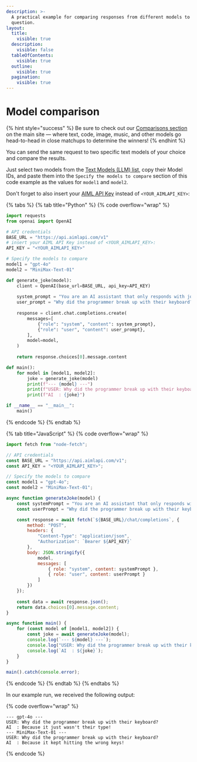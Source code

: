 ```yaml
---
description: >-
  A practical example for comparing responses from different models to the same
  question.
layout:
  title:
    visible: true
  description:
    visible: false
  tableOfContents:
    visible: true
  outline:
    visible: true
  pagination:
    visible: true
---
```


# Model comparison

{% hint style="success" %}
Be sure to check out our [Comparisons section](https://aimlapi.com/comparisons) on the main site — where text, code, image, music, and other models go head-to-head in close matchups to determine the winners!
{% endhint %}

You can send the same request to two specific text models of your choice and compare the results.

Just select two models from the [Text Models (LLM) list](../api-references/model-database.md#text-models-llm), copy their Model IDs, and paste them into the `Specify the models to compare` section of this code example as the values for `model1` and `model2`.&#x20;

Don't forget to also insert your [AIML API Key](https://aimlapi.com/app/keys) instead of `<YOUR_AIMLAPI_KEY>`:

{% tabs %}
{% tab title="Python" %}
{% code overflow="wrap" %}
```python
import requests
from openai import OpenAI

# API credentials
BASE_URL = "https://api.aimlapi.com/v1"
# insert your AIML API Key instead of <YOUR_AIMLAPI_KEY>:
API_KEY = "<YOUR_AIMLAPI_KEY>"

# Specify the models to compare
model1 = "gpt-4o"
model2 = "MiniMax-Text-01"

def generate_joke(model):
    client = OpenAI(base_url=BASE_URL, api_key=API_KEY)
    
    system_prompt = "You are an AI assistant that only responds with jokes."
    user_prompt = "Why did the programmer break up with their keyboard?"
    
    response = client.chat.completions.create(
        messages=[
            {"role": "system", "content": system_prompt},
            {"role": "user", "content": user_prompt},
        ],
        model=model,
    )
    
    return response.choices[0].message.content

def main():
    for model in [model1, model2]:
        joke = generate_joke(model)
        print(f"--- {model} ---")
        print(f"USER: Why did the programmer break up with their keyboard?")
        print(f"AI  : {joke}")

if __name__ == "__main__":
    main()

```
{% endcode %}
{% endtab %}

{% tab title="JavaScript" %}
{% code overflow="wrap" %}
```javascript
import fetch from "node-fetch";

// API credentials
const BASE_URL = "https://api.aimlapi.com/v1";
const API_KEY = "<YOUR_AIMLAPI_KEY>";

// Specify the models to compare
const model1 = "gpt-4o";
const model2 = "MiniMax-Text-01";

async function generateJoke(model) {
    const systemPrompt = "You are an AI assistant that only responds with jokes.";
    const userPrompt = "Why did the programmer break up with their keyboard?";

    const response = await fetch(`${BASE_URL}/chat/completions`, {
        method: "POST",
        headers: {
            "Content-Type": "application/json",
            "Authorization": `Bearer ${API_KEY}`
        },
        body: JSON.stringify({
            model,
            messages: [
                { role: "system", content: systemPrompt },
                { role: "user", content: userPrompt }
            ]
        })
    });
    
    const data = await response.json();
    return data.choices[0].message.content;
}

async function main() {
    for (const model of [model1, model2]) {
        const joke = await generateJoke(model);
        console.log(`--- ${model} ---`);
        console.log("USER: Why did the programmer break up with their keyboard?");
        console.log(`AI  : ${joke}`);
    }
}

main().catch(console.error);
```
{% endcode %}
{% endtab %}
{% endtabs %}

In our example run, we received the following output:

{% code overflow="wrap" %}
```http
--- gpt-4o ---
USER: Why did the programmer break up with their keyboard?
AI  : Because it just wasn't their type!
--- MiniMax-Text-01 ---
USER: Why did the programmer break up with their keyboard?
AI  : Because it kept hitting the wrong keys!
```
{% endcode %}
